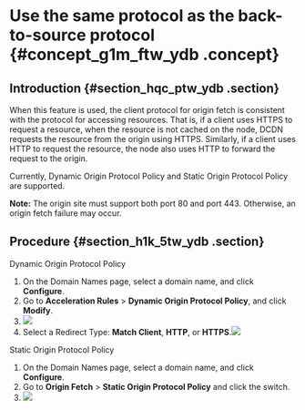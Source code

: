 # Use the same protocol as the back-to-source protocol {#concept_g1m_ftw_ydb .concept}

## Introduction {#section_hqc_ptw_ydb .section}

When this feature is used, the client protocol for origin fetch is consistent with the protocol for accessing resources. That is, if a client uses HTTPS to request a resource, when the resource is not cached on the node, DCDN requests the resource from the origin using HTTPS. Similarly, if a client uses HTTP to request the resource, the node also uses HTTP to forward the request to the origin.

Currently, Dynamic Origin Protocol Policy and Static Origin Protocol Policy are supported.

**Note:** The origin site must support both port 80 and port 443. Otherwise, an origin fetch failure may occur.

## Procedure {#section_h1k_5tw_ydb .section}

Dynamic Origin Protocol Policy

1.  On the Domain Names page, select a domain name, and click **Configure**.
2.  Go to **Acceleration Rules** \> **Dynamic Origin Protocol Policy**, and click **Modify**.
3.  ![](http://static-aliyun-doc.oss-cn-hangzhou.aliyuncs.com/assets/img/13457/15421634694392_en-US.png)
4.  Select a Redirect Type: **Match Client**, **HTTP**, or **HTTPS**.![](http://static-aliyun-doc.oss-cn-hangzhou.aliyuncs.com/assets/img/13457/15421634694393_en-US.png)

Static Origin Protocol Policy

1.  On the Domain Names page, select a domain name, and click **Configure**.
2.  Go to **Origin Fetch** \> **Static Origin Protocol Policy** and click the switch.
3.  ![](http://static-aliyun-doc.oss-cn-hangzhou.aliyuncs.com/assets/img/13457/15421634694395_en-US.png)

